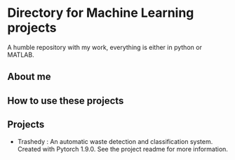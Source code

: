 # Directory for Machine Learning projects

A humble repository with my work, everything is either in python or MATLAB. 

## About me

## How to use these projects

## Projects

- Trashedy : An automatic waste detection and classification system. Created with Pytorch 1.9.0. See the project readme for more information.